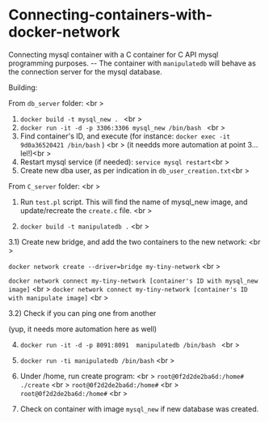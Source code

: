 # Connecting-containers-with-docker-network

Connecting mysql container with a C container for C API mysql programming purposes.  -- The container with ``manipulatedb`` will behave as the connection server for the mysql database.

Building:

From ``db_server`` folder: <br \>

1) ``docker build -t mysql_new . `` <br \>
2) ``docker run -it -d -p 3306:3306 mysql_new /bin/bash `` <br \>
3) Find container's ID, and execute (for instance: ``docker exec -it 9d0a36520421 /bin/bash`` ) <br \>
(it needds more automation at point 3... lel!)<br \>
4) Restart mysql service (if needed): ``service mysql restart``<br \>
5) Create new dba user, as per indication in ``db_user_creation.txt``<br \>


From ``C_server`` folder: <br \>

1) Run ``test.pl`` script. This will find the name of mysql_new image, and update/recreate the ``create.c`` file. <br \> 

2) `` docker build -t manipulatedb . `` <br \>

3.1) Create new bridge, and add the two containers to the new network: <br \>

`` docker network create --driver=bridge my-tiny-network ``  <br \>

`` docker network connect my-tiny-network [container's ID with mysql_new image] `` <br \>
`` docker network connect my-tiny-network [container's ID with manipulate image] `` <br \>

3.2) Check if you can ping one from another

(yup, it needs more automation here as well)

4) ``docker run -it -d -p 8091:8091  manipulatedb /bin/bash ``   <br \>
5)  `` docker run -ti manipulatedb /bin/bash ``   <br \>
6) Under /home, run create program:  <br \>
``root@0f2d2de2ba6d:/home# ./create`` <br \>
``root@0f2d2de2ba6d:/home#`` <br \> 
``root@0f2d2de2ba6d:/home#``  <br \>

7) Check on container with image ``mysql_new`` if new database was created. 


